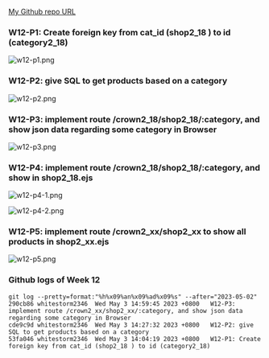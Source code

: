 [My Github repo URL](https://github.com/whitestorm2346/1112-2A-db-demo-410411218)

### W12-P1: Create foreign key from cat_id (shop2_18 ) to id (category2_18)

![w12-p1.png](https://knydzmtaffycodqcbnhz.supabase.co/storage/v1/object/public/demo-18/md_2A_img/w12-p1.png)

### W12-P2: give SQL to get products based on a category

![w12-p2.png](https://knydzmtaffycodqcbnhz.supabase.co/storage/v1/object/public/demo-18/md_2A_img/w12-p2.png)

### W12-P3: implement route /crown2_18/shop2_18/:category, and show json data regarding some category in Browser

![w12-p3.png](https://knydzmtaffycodqcbnhz.supabase.co/storage/v1/object/public/demo-18/md_2A_img/w12-p3.png)

### W12-P4: implement route /crown2_18/shop2_18/:category, and show in shop2_18.ejs

![w12-p4-1.png](https://knydzmtaffycodqcbnhz.supabase.co/storage/v1/object/public/demo-18/md_2A_img/w12-p4-1.png)

![w12-p4-2.png](https://knydzmtaffycodqcbnhz.supabase.co/storage/v1/object/public/demo-18/md_2A_img/w12-p4-2.png)

### W12-P5: implement route /crown2_xx/shop2_xx to show all products in shop2_xx.ejs

![w12-p5.png](https://knydzmtaffycodqcbnhz.supabase.co/storage/v1/object/public/demo-18/md_2A_img/w12-p5.png)

### Github logs of Week 12

```
git log --pretty=format:"%h%x09%an%x09%ad%x09%s" --after="2023-05-02"
290cb86 whitestorm2346  Wed May 3 14:59:45 2023 +0800   W12-P3: implement route /crown2_xx/shop2_xx/:category, and show json data regarding some category in Browser
cde9c9d whitestorm2346  Wed May 3 14:27:32 2023 +0800   W12-P2: give SQL to get products based on a category
53fa046 whitestorm2346  Wed May 3 14:04:19 2023 +0800   W12-P1: Create foreign key from cat_id (shop2_18 ) to id (category2_18)
```
